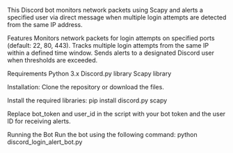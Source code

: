 This Discord bot monitors network packets using Scapy and alerts a specified user via direct message when multiple login attempts are detected from the same IP address.

Features
Monitors network packets for login attempts on specified ports (default: 22, 80, 443).
Tracks multiple login attempts from the same IP within a defined time window.
Sends alerts to a designated Discord user when thresholds are exceeded.

Requirements
Python 3.x
Discord.py library
Scapy library

Installation:
Clone the repository or download the files.

Install the required libraries:
pip install discord.py scapy

Replace bot_token and user_id in the script with your bot token and the user ID for receiving alerts.

Running the Bot
Run the bot using the following command:
python discord_login_alert_bot.py
